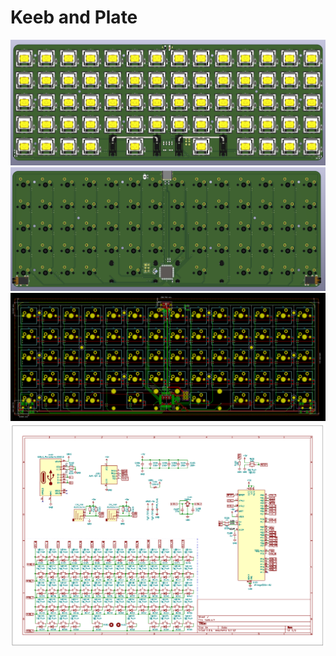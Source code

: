 # Keeb and Plate

![brd_f](img/brd_f.png)
![brd_b](img/brd_b.png)
![pcb](img/pcb.png)
![shem](img/schem.png)